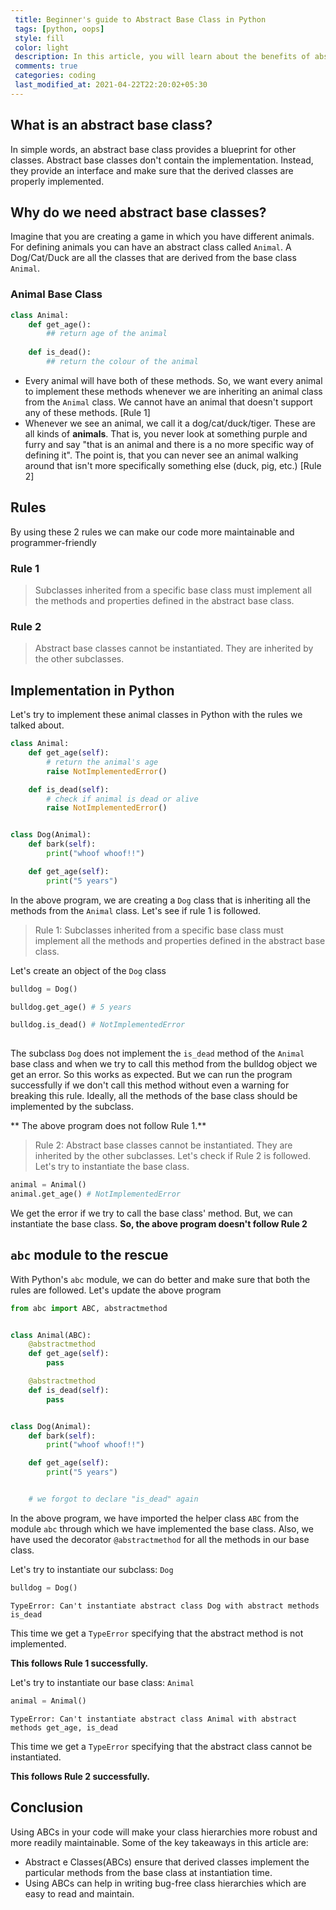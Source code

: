 ```yaml
---
 title: Beginner's guide to Abstract Base Class in Python
 tags: [python, oops]
 style: fill
 color: light
 description: In this article, you will learn about the benefits of abstract base classes and how to use them with python's built in abc module
 comments: true
 categories: coding
 last_modified_at: 2021-04-22T22:20:02+05:30
---
```

## What is an abstract base class?
In simple words, an abstract base class provides a blueprint for other classes. Abstract base classes don't contain the implementation. Instead, they provide an interface and make sure that the derived classes are properly implemented.


## Why do we need abstract base classes?
Imagine that you are creating a game in which you have different animals. For defining animals you can have an abstract class called `Animal`. A Dog/Cat/Duck are all the classes that are derived from the base class `Animal`. 

### Animal Base Class
```python
class Animal:
    def get_age():
        ## return age of the animal
    
    def is_dead():
        ## return the colour of the animal
```

- Every animal will have both of these methods. So, we want every animal to implement these methods whenever we are inheriting an animal class from the `Animal` class. We cannot have an animal that doesn't support any of these methods. [Rule 1]
- Whenever we see an animal, we call it a dog/cat/duck/tiger. These are all kinds of **animals**. That is, you never look at something purple and furry and say "that is an animal and there is a no more specific way of defining it". The point is, that you can never see an animal walking around that isn't more specifically something else (duck, pig, etc.) [Rule 2]


## Rules
By using these 2 rules we can make our code more maintainable and programmer-friendly
### Rule 1
> Subclasses inherited from a specific base class must implement all the methods and properties defined in the abstract base class.

### Rule 2
> Abstract base classes cannot be instantiated. They are inherited by the other subclasses.

## Implementation in Python
Let's try to implement these animal classes in Python with the rules we talked about.

```python
class Animal:
    def get_age(self):
        # return the animal's age
        raise NotImplementedError()

    def is_dead(self):
        # check if animal is dead or alive
        raise NotImplementedError()


class Dog(Animal):
    def bark(self):
        print("whoof whoof!!")

    def get_age(self):
        print("5 years")

```
In the above program, we are creating a `Dog` class that is inheriting all the methods from the `Animal` class. Let's see if rule 1 is followed. 
> Rule 1: Subclasses inherited from a specific base class must implement all the methods and properties defined in the abstract base class.

Let's create an object of the `Dog` class

```python
bulldog = Dog()

bulldog.get_age() # 5 years

bulldog.is_dead() # NotImplementedError
 
```
The subclass `Dog` does not implement the `is_dead` method of the `Animal` base class and when we try to call this method from the bulldog object we get an error. So this works as expected. But we can run the program successfully if we don't call this method without even a warning for breaking this rule. Ideally, all the methods of the base class should be implemented by the subclass.

** The above program does not follow Rule 1.**


>Rule 2: Abstract base classes cannot be instantiated. They are inherited by the other subclasses.
Let's check if Rule 2 is followed. Let's try to instantiate the base class.

```python
animal = Animal()
animal.get_age() # NotImplementedError
```
We get the error if we try to call the base class' method. But, we can instantiate the base class. 
**So, the above program doesn't follow Rule 2**

## `abc` module to the rescue

With Python's `abc` module, we can do better and make sure that both the rules are followed.
Let's update the above program

```python
from abc import ABC, abstractmethod


class Animal(ABC):
    @abstractmethod
    def get_age(self):
        pass

    @abstractmethod
    def is_dead(self):
        pass


class Dog(Animal):
    def bark(self):
        print("whoof whoof!!")

    def get_age(self):
        print("5 years")


    # we forgot to declare "is_dead" again

```
In the above program, we have imported the helper class `ABC` from the module `abc` through which we have implemented the base class. Also, we have used the decorator `@abstractmethod` for all the methods in our base class.

Let's try to instantiate our subclass: `Dog`
```python
bulldog = Dog()
```


```
TypeError: Can't instantiate abstract class Dog with abstract methods is_dead
```
This time we get a `TypeError` specifying that the abstract method is not implemented.

**This follows Rule 1 successfully.**

Let's try to instantiate our base class: `Animal`

```python
animal = Animal()
```

```
TypeError: Can't instantiate abstract class Animal with abstract methods get_age, is_dead
```
This time we get a `TypeError` specifying that the abstract class cannot be instantiated.

**This follows Rule 2 successfully.**

## Conclusion
Using ABCs in your code will make your class hierarchies more robust and more readily maintainable. Some of the key takeaways in this article are:

- Abstract e Classes(ABCs) ensure that derived classes implement the particular methods from the base class at instantiation time.
- Using ABCs can help in writing bug-free class hierarchies which are easy to read and maintain.
